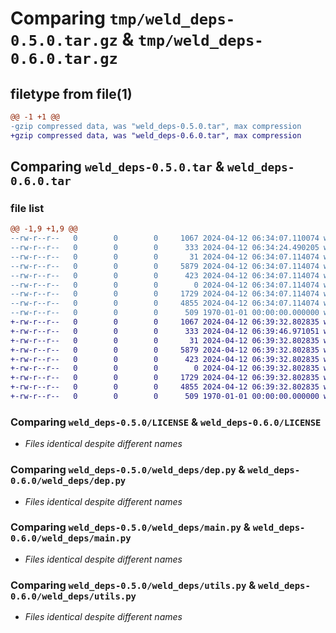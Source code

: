 # Comparing `tmp/weld_deps-0.5.0.tar.gz` & `tmp/weld_deps-0.6.0.tar.gz`

## filetype from file(1)

```diff
@@ -1 +1 @@
-gzip compressed data, was "weld_deps-0.5.0.tar", max compression
+gzip compressed data, was "weld_deps-0.6.0.tar", max compression
```

## Comparing `weld_deps-0.5.0.tar` & `weld_deps-0.6.0.tar`

### file list

```diff
@@ -1,9 +1,9 @@
--rw-r--r--   0        0        0     1067 2024-04-12 06:34:07.110074 weld_deps-0.5.0/LICENSE
--rw-r--r--   0        0        0      333 2024-04-12 06:34:24.490205 weld_deps-0.5.0/pyproject.toml
--rw-r--r--   0        0        0       31 2024-04-12 06:34:07.114074 weld_deps-0.5.0/weld_deps/__init__.py
--rw-r--r--   0        0        0     5879 2024-04-12 06:34:07.114074 weld_deps-0.5.0/weld_deps/dep.py
--rw-r--r--   0        0        0      423 2024-04-12 06:34:07.114074 weld_deps-0.5.0/weld_deps/examples/pack1/beet.yaml
--rw-r--r--   0        0        0        0 2024-04-12 06:34:07.114074 weld_deps-0.5.0/weld_deps/examples/pack1/src/data/pack1/functions/test.mcfunction
--rw-r--r--   0        0        0     1729 2024-04-12 06:34:07.114074 weld_deps-0.5.0/weld_deps/main.py
--rw-r--r--   0        0        0     4855 2024-04-12 06:34:07.114074 weld_deps-0.5.0/weld_deps/utils.py
--rw-r--r--   0        0        0      509 1970-01-01 00:00:00.000000 weld_deps-0.5.0/PKG-INFO
+-rw-r--r--   0        0        0     1067 2024-04-12 06:39:32.802835 weld_deps-0.6.0/LICENSE
+-rw-r--r--   0        0        0      333 2024-04-12 06:39:46.971051 weld_deps-0.6.0/pyproject.toml
+-rw-r--r--   0        0        0       31 2024-04-12 06:39:32.802835 weld_deps-0.6.0/weld_deps/__init__.py
+-rw-r--r--   0        0        0     5879 2024-04-12 06:39:32.802835 weld_deps-0.6.0/weld_deps/dep.py
+-rw-r--r--   0        0        0      423 2024-04-12 06:39:32.802835 weld_deps-0.6.0/weld_deps/examples/pack1/beet.yaml
+-rw-r--r--   0        0        0        0 2024-04-12 06:39:32.802835 weld_deps-0.6.0/weld_deps/examples/pack1/src/data/pack1/functions/test.mcfunction
+-rw-r--r--   0        0        0     1729 2024-04-12 06:39:32.802835 weld_deps-0.6.0/weld_deps/main.py
+-rw-r--r--   0        0        0     4855 2024-04-12 06:39:32.802835 weld_deps-0.6.0/weld_deps/utils.py
+-rw-r--r--   0        0        0      509 1970-01-01 00:00:00.000000 weld_deps-0.6.0/PKG-INFO
```

### Comparing `weld_deps-0.5.0/LICENSE` & `weld_deps-0.6.0/LICENSE`

 * *Files identical despite different names*

### Comparing `weld_deps-0.5.0/weld_deps/dep.py` & `weld_deps-0.6.0/weld_deps/dep.py`

 * *Files identical despite different names*

### Comparing `weld_deps-0.5.0/weld_deps/main.py` & `weld_deps-0.6.0/weld_deps/main.py`

 * *Files identical despite different names*

### Comparing `weld_deps-0.5.0/weld_deps/utils.py` & `weld_deps-0.6.0/weld_deps/utils.py`

 * *Files identical despite different names*

